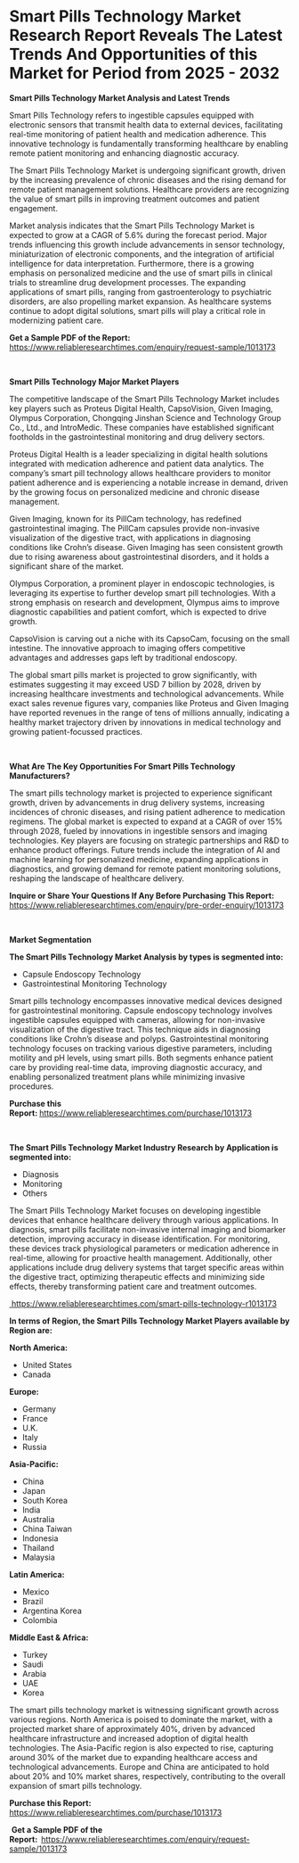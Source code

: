 <p><h1>Smart Pills Technology Market Research Report Reveals The Latest Trends And Opportunities of this Market for Period from 2025 - 2032</h1></p><p><strong>Smart Pills Technology Market Analysis and Latest Trends</strong></p>
<p><p>Smart Pills Technology refers to ingestible capsules equipped with electronic sensors that transmit health data to external devices, facilitating real-time monitoring of patient health and medication adherence. This innovative technology is fundamentally transforming healthcare by enabling remote patient monitoring and enhancing diagnostic accuracy. </p><p>The Smart Pills Technology Market is undergoing significant growth, driven by the increasing prevalence of chronic diseases and the rising demand for remote patient management solutions. Healthcare providers are recognizing the value of smart pills in improving treatment outcomes and patient engagement. </p><p>Market analysis indicates that the Smart Pills Technology Market is expected to grow at a CAGR of 5.6% during the forecast period. Major trends influencing this growth include advancements in sensor technology, miniaturization of electronic components, and the integration of artificial intelligence for data interpretation. Furthermore, there is a growing emphasis on personalized medicine and the use of smart pills in clinical trials to streamline drug development processes. The expanding applications of smart pills, ranging from gastroenterology to psychiatric disorders, are also propelling market expansion. As healthcare systems continue to adopt digital solutions, smart pills will play a critical role in modernizing patient care.</p></p>
<p><strong>Get a Sample PDF of the Report:&nbsp;</strong> <a href="https://www.reliableresearchtimes.com/enquiry/request-sample/1013173?utm_campaign=3081&utm_medium=2&utm_source=Github&utm_content=ia&utm_term=16042025&utm_id=smart-pills-technology">https://www.reliableresearchtimes.com/enquiry/request-sample/1013173</a></p>
<p>&nbsp;</p>
<p><strong>Smart Pills Technology Major Market Players</strong></p>
<p><p>The competitive landscape of the Smart Pills Technology Market includes key players such as Proteus Digital Health, CapsoVision, Given Imaging, Olympus Corporation, Chongqing Jinshan Science and Technology Group Co., Ltd., and IntroMedic. These companies have established significant footholds in the gastrointestinal monitoring and drug delivery sectors.</p><p>Proteus Digital Health is a leader specializing in digital health solutions integrated with medication adherence and patient data analytics. The company’s smart pill technology allows healthcare providers to monitor patient adherence and is experiencing a notable increase in demand, driven by the growing focus on personalized medicine and chronic disease management.</p><p>Given Imaging, known for its PillCam technology, has redefined gastrointestinal imaging. The PillCam capsules provide non-invasive visualization of the digestive tract, with applications in diagnosing conditions like Crohn’s disease. Given Imaging has seen consistent growth due to rising awareness about gastrointestinal disorders, and it holds a significant share of the market.</p><p>Olympus Corporation, a prominent player in endoscopic technologies, is leveraging its expertise to further develop smart pill technologies. With a strong emphasis on research and development, Olympus aims to improve diagnostic capabilities and patient comfort, which is expected to drive growth.</p><p>CapsoVision is carving out a niche with its CapsoCam, focusing on the small intestine. The innovative approach to imaging offers competitive advantages and addresses gaps left by traditional endoscopy.</p><p>The global smart pills market is projected to grow significantly, with estimates suggesting it may exceed USD 7 billion by 2028, driven by increasing healthcare investments and technological advancements. While exact sales revenue figures vary, companies like Proteus and Given Imaging have reported revenues in the range of tens of millions annually, indicating a healthy market trajectory driven by innovations in medical technology and growing patient-focussed practices.</p></p>
<p>&nbsp;</p>
<p><strong>What Are The Key Opportunities For Smart Pills Technology Manufacturers?</strong></p>
<p><p>The smart pills technology market is projected to experience significant growth, driven by advancements in drug delivery systems, increasing incidences of chronic diseases, and rising patient adherence to medication regimens. The global market is expected to expand at a CAGR of over 15% through 2028, fueled by innovations in ingestible sensors and imaging technologies. Key players are focusing on strategic partnerships and R&D to enhance product offerings. Future trends include the integration of AI and machine learning for personalized medicine, expanding applications in diagnostics, and growing demand for remote patient monitoring solutions, reshaping the landscape of healthcare delivery.</p></p>
<p><strong>Inquire or Share Your Questions If Any Before Purchasing This Report:</strong> <a href="https://www.reliableresearchtimes.com/enquiry/pre-order-enquiry/1013173?utm_campaign=3081&utm_medium=2&utm_source=Github&utm_content=ia&utm_term=16042025&utm_id=smart-pills-technology">https://www.reliableresearchtimes.com/enquiry/pre-order-enquiry/1013173</a></p>
<p>&nbsp;</p>
<p><strong>Market Segmentation</strong></p>
<p><strong>The Smart Pills Technology Market Analysis by types is segmented into:</strong></p>
<p><ul><li>Capsule Endoscopy Technology</li><li>Gastrointestinal Monitoring Technology</li></ul></p>
<p><p>Smart pills technology encompasses innovative medical devices designed for gastrointestinal monitoring. Capsule endoscopy technology involves ingestible capsules equipped with cameras, allowing for non-invasive visualization of the digestive tract. This technique aids in diagnosing conditions like Crohn’s disease and polyps. Gastrointestinal monitoring technology focuses on tracking various digestive parameters, including motility and pH levels, using smart pills. Both segments enhance patient care by providing real-time data, improving diagnostic accuracy, and enabling personalized treatment plans while minimizing invasive procedures.</p></p>
<p><strong>Purchase this Report:&nbsp;</strong><a href="https://www.reliableresearchtimes.com/purchase/1013173?utm_campaign=3081&utm_medium=2&utm_source=Github&utm_content=ia&utm_term=16042025&utm_id=smart-pills-technology">https://www.reliableresearchtimes.com/purchase/1013173</a></p>
<p>&nbsp;</p>
<p><strong>The Smart Pills Technology Market Industry Research by Application is segmented into:</strong></p>
<p><ul><li>Diagnosis</li><li>Monitoring</li><li>Others</li></ul></p>
<p><p>The Smart Pills Technology Market focuses on developing ingestible devices that enhance healthcare delivery through various applications. In diagnosis, smart pills facilitate non-invasive internal imaging and biomarker detection, improving accuracy in disease identification. For monitoring, these devices track physiological parameters or medication adherence in real-time, allowing for proactive health management. Additionally, other applications include drug delivery systems that target specific areas within the digestive tract, optimizing therapeutic effects and minimizing side effects, thereby transforming patient care and treatment outcomes.</p></p>
<p><a href="https://www.reliableresearchtimes.com/smart-pills-technology-r1013173?utm_campaign=3081&utm_medium=2&utm_source=Github&utm_content=ia&utm_term=16042025&utm_id=smart-pills-technology">&nbsp;https://www.reliableresearchtimes.com/smart-pills-technology-r1013173</a></p>
<p><strong>In terms of Region, the Smart Pills Technology Market Players available by Region are:</strong></p>
<p>
    <p> <strong> North America: </strong>
        <ul>
            <li>United States</li>
            <li>Canada</li>
        </ul>
        </p> 
    <p> <strong> Europe: </strong>
        <ul>
            <li>Germany</li>
            <li>France</li>
            <li>U.K.</li>
            <li>Italy</li>
            <li>Russia</li>
        </ul>
        </p> 
    <p> <strong> Asia-Pacific: </strong>
        <ul>
            <li>China</li>
            <li>Japan</li>
            <li>South Korea</li>
            <li>India</li>
            <li>Australia</li>
            <li>China Taiwan</li>
            <li>Indonesia</li>
            <li>Thailand</li>
            <li>Malaysia</li>
        </ul>
        </p> 
    <p> <strong> Latin America: </strong>
        <ul>
            <li>Mexico</li>
            <li>Brazil</li>
            <li>Argentina Korea</li>
            <li>Colombia</li>
        </ul>
        </p> 
    <p> <strong> Middle East & Africa: </strong>
        <ul>
            <li>Turkey</li>
            <li>Saudi</li>
            <li>Arabia</li>
            <li>UAE</li>
            <li>Korea</li>
        </ul>
    </p>
    </p>
<p><p>The smart pills technology market is witnessing significant growth across various regions. North America is poised to dominate the market, with a projected market share of approximately 40%, driven by advanced healthcare infrastructure and increased adoption of digital health technologies. The Asia-Pacific region is also expected to rise, capturing around 30% of the market due to expanding healthcare access and technological advancements. Europe and China are anticipated to hold about 20% and 10% market shares, respectively, contributing to the overall expansion of smart pills technology.</p></p>
<p><strong>Purchase this Report: </strong><a href="https://www.reliableresearchtimes.com/purchase/1013173?utm_campaign=3081&utm_medium=2&utm_source=Github&utm_content=ia&utm_term=16042025&utm_id=smart-pills-technology">https://www.reliableresearchtimes.com/purchase/1013173</a></p>
<p>&nbsp;<strong>Get a Sample PDF of the Report:&nbsp;&nbsp;</strong><a href="https://www.reliableresearchtimes.com/enquiry/request-sample/1013173?utm_campaign=3081&utm_medium=2&utm_source=Github&utm_content=ia&utm_term=16042025&utm_id=smart-pills-technology">https://www.reliableresearchtimes.com/enquiry/request-sample/1013173</a></p>
<p><strong></strong></p>
<p><p></p><p></p><p></p></p>